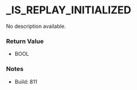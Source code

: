 # _IS_REPLAY_INITIALIZED

No description available.

### Return Value
* BOOL

### Notes
* Build: 811

